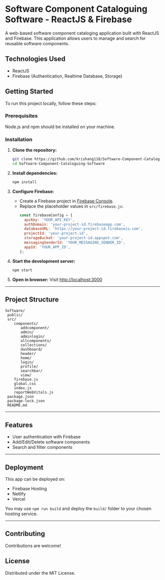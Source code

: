 # Software Component Cataloguing Software - ReactJS & Firebase

A web-based software component cataloging application built with ReactJS and Firebase. This application allows users to manage and search for reusable software components.

##  Technologies Used

- ReactJS
- Firebase (Authentication, Realtime Database, Storage)

##  Getting Started

To run this project locally, follow these steps:

###  Prerequisites

Node.js and npm should be installed on your machine.

###  Installation

1. **Clone the repository:**
   ```bash
   git clone https://github.com/krishang118/Software-Component-Cataloguing-Software.git
   cd Software-Component-Cataloguing-Software
   ```

2. **Install dependencies:**
   ```bash
   npm install
   ```

3. **Configure Firebase:**
   - Create a Firebase project in [Firebase Console](https://console.firebase.google.com/).
   - Replace the placeholder values in `src/firebase.js`:
     ```js
     const firebaseConfig = {
       apiKey: 'YOUR_API_KEY',
       authDomain: 'your-project-id.firebaseapp.com',
       databaseURL: 'https://your-project-id.firebaseio.com',
       projectId: 'your-project-id',
       storageBucket: 'your-project-id.appspot.com',
       messagingSenderId: 'YOUR_MESSAGING_SENDER_ID',
       appId: 'YOUR_APP_ID',
     };
     ```

4. **Start the development server:**
   ```bash
   npm start
   ```

5. **Open in browser:**
   Visit [http://localhost:3000](http://localhost:3000)

---

##  Project Structure

```
Software/
 public/
 src/
    components/
       addcomponent/
       admin/
       adminlogin/
       allcomponents/
       collections/
       dashboard/
       header/
       home/
       login/
       profile/
       searchbar/
       view/
    firebase.js
    global.css
    index.js
    reportWebVitals.js
 package.json
 package-lock.json
 README.md
```

---

##  Features

-  User authentication with Firebase
-  Add/Edit/Delete software components
-  Search and filter components

---

##  Deployment

This app can be deployed on:
- Firebase Hosting
- Netlify
- Vercel

You may use `npm run build` and deploy the `build/` folder to your chosen hosting service.

---

## Contributing

Contributions are welcome!

## License

Distributed under the MIT License.
